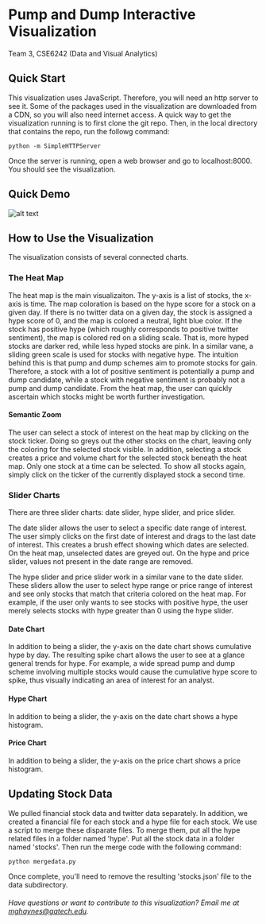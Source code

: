# Pump and Dump Interactive Visualization
Team 3, CSE6242 (Data and Visual Analytics)

## Quick Start
This visualization uses JavaScript. Therefore, you will need an http server to see it. Some of the packages used in the visualization are downloaded from a CDN, so you will also need internet access. A quick way to get the visualization running is to first clone the git repo. Then, in the local directory that contains the repo, run the followg command:
```
python -m SimpleHTTPServer
```

Once the server is running, open a web browser and go to localhost:8000. You should see the visualization.

## Quick Demo

![alt text][pump_dump_vis]

## How to Use the Visualization

The visualization consists of several connected charts.

### The Heat Map
The heat map is the main visualizaiton. The y-axis is a list of stocks, the x-axis is time. The map coloration is based on the hype score for a stock on a given day. If there is no twitter data on a given day, the stock is assigned a hype score of 0, and the map is colored a neutral, light blue color. If the stock has positive hype (which roughly corresponds to positive twitter sentiment), the map is colored red on a sliding scale. That is, more hyped stocks are darker red, while less hyped stocks are pink. In a similar vane, a sliding green scale is used for stocks with negative hype. The intuition behind this is that pump and dump schemes aim to promote stocks for gain. Therefore, a stock with a lot of positive sentiment is potentially a pump and dump candidate, while a stock with negative sentiment is probably not a pump and dump candidate. From the heat map, the user can quickly ascertain which stocks might be worth further investigation.

#### Semantic Zoom
The user can select a stock of interest on the heat map by clicking on the stock ticker. Doing so greys out the other stocks on the chart, leaving only the coloring for the selected stock visible. In addition, selecting a stock creates a price and volume chart for the selected stock beneath the heat map. Only one stock at a time can be selected. To show all stocks again, simply click on the ticker of the currently displayed stock a second time.

### Slider Charts
There are three slider charts: date slider, hype slider, and price slider.

The date slider allows the user to select a specific date range of interest. The user simply clicks on the first date of interest and drags to the last date of interest. This creates a brush effect showing which dates are selected. On the heat map, unselected dates are greyed out. On the hype and price slider, values not present in the date range are removed.

The hype slider and price slider work in a similar vane to the date slider. These sliders allow the user to select hype range or price range of interest and see only stocks that match that criteria colored on the heat map. For example, if the user only wants to see stocks with positive hype, the user merely selects stocks with hype greater than 0 using the hype slider.

#### Date Chart
In addition to being a slider, the y-axis on the date chart shows cumulative hype by day. The resulting spike chart allows the user to see at a glance general trends for hype. For example, a wide spread pump and dump scheme involving multiple stocks would cause the cumulative hype score to spike, thus visually indicating an area of interest for an analyst.

#### Hype Chart
In addition to being a slider, the y-axis on the date chart shows a hype histogram. 

#### Price Chart
In addition to being a slider, the y-axis on the price chart shows a price histogram. 

## Updating Stock Data
We pulled financial stock data and twitter data separately. In addition, we created a financial file for each stock and a hype file for each stock. We use a script to merge these disparate files. To merge them, put all the hype related files in a folder named 'hype'. Put all the stock data in a folder named 'stocks'. Then run the merge code with the following command:
```
python mergedata.py
```
Once complete, you'll need to remove the resulting 'stocks.json' file to the data subdirectory.

###### Have questions or want to contribute to this visualization? Email me at mghaynes@gatech.edu. 
[pump_dump_vis]: https://github.com/mghaynes/raw/master/src/images/pump_dump_vis.png "Pump and dump interactive visualization"
[date_slider_example]: https://github.com/mghaynes/images/april10-jul24.png "Date slider example (Apr 10 - Jul 24)"
[all_sliders_example]: https://github.com/mghaynes/images/all_selectors.png "Example showing slider filters are cumulative"
[neg_hype_example]: https://github.com/mghaynes/images/just.png "Example using hype slider to show only negative hype"
[pump_dump_example]: https://github.com/mghaynes/images/example_pump_dump.png "Example of a potential pump and dump stock"
